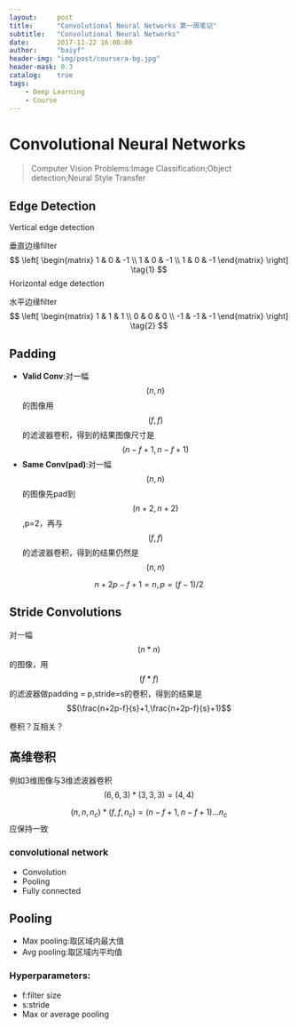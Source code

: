 ```yaml
---
layout:     post
title:      "Convolutional Neural Networks 第一周笔记"
subtitle:   "Convolutional Neural Networks"
date:       2017-11-22 16:00:00
author:     "baiyf"
header-img: "img/post/coursera-bg.jpg"
header-mask: 0.3
catalog:    true
tags:
    - Deep Learning
    - Course
---
```


# Convolutional Neural Networks

> Computer Vision Problems:Image Classification;Object detection;Neural Style Transfer

## Edge Detection

Vertical edge detection

垂直边缘filter
$$
\left[
\begin{matrix}
   1 & 0 & -1 \\
   1 & 0 & -1 \\
   1 & 0 & -1
  \end{matrix} 
  \right] \tag{1}
$$
Horizontal edge detection

水平边缘filter
$$
\left[
\begin{matrix}
    1 &  1 &  1 \\
    0 &  0 &  0 \\
   -1 & -1 & -1
  \end{matrix} 
  \right] \tag{2}
$$

## Padding

* **Valid Conv**:对一幅$$(n,n)$$的图像用$$(f,f)$$的滤波器卷积，得到的结果图像尺寸是$$(n-f+1,n-f+1)$$
* **Same Conv(pad)**:对一幅$$(n,n)$$的图像先pad到$$(n+2,n+2)$$,p=2，再与$$(f,f)$$的滤波器卷积，得到的结果仍然是$$(n,n)$$

$$n+2p-f+1=n, p=(f-1)/2$$

## Stride Convolutions

对一幅$$(n*n)$$的图像，用$$(f*f)$$的滤波器做padding = p,stride=s的卷积，得到的结果是
$$(\frac{n+2p-f}{s}+1,\frac{n+2p-f}{s}+1)$$

卷积？互相关？

## 高维卷积

例如3维图像与3维滤波器卷积$$(6,6,3)*(3,3,3) = (4,4)$$

$$(n,n,n_c) * (f,f,n_c) = (n-f+1,n-f+1)...n_c​$$应保持一致

### convolutional network

* Convolution
* Pooling
* Fully connected

## Pooling

* Max pooling:取区域内最大值
* Avg pooling:取区域内平均值

### Hyperparameters:

* f:filter size
* s:stride
* Max or average pooling